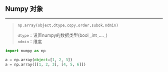 ## Numpy 对象

----
> `np.array(object,dtype,copy,order,subok,ndmin)`
> 
> `dtype`：设置numpy的数据类型(bool_,int_...._)  
> `ndmin`：维度

```python
import numpy as np

a = np.array(object=[1, 2, 3])
a = np.array([[1, 2, 3], [4, 5, 6]])
```